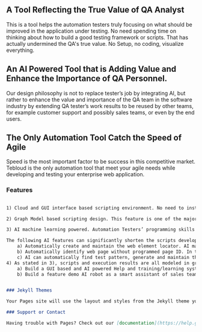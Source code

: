 ## A Tool Reflecting the True Value of QA Analyst  

This is a tool helps the automation testers truly focusing on what should be improved in the application under testing. No need spending time on thinking about how to build a good testing framework or scripts. That has actually undermined the QA's true value. No Setup, no coding, visualize everything.

## An AI Powered Tool that is Adding Value and Enhance the Importance of QA Personnel.  

Our design philosophy is not to replace tester’s job by integrating AI, but rather to enhance the value and importance of the QA team in the software industry by extending QA tester’s work results to be reused by other teams, for example customer support and possibly sales teams, or even by the end users.

## The Only Automation Tool Catch the Speed of Agile

Speed is the most important factor to be success in this competitive market. Tebloud is the only automation tool that meet your agile needs while developing and testing your enterprise web application.
  
### Features

```markdown

1) Cloud and GUI interface based scripting environment. No need to install any dedicated script developing tool kit on workstation before starting the first scripting task.

2) Graph Model based scripting design. This feature is one of the major improvement to overcome the shortcomings of the recording based scripts, which is difficult to re-program and maintain. 

3) AI machine learning powered. Automation Testers’ programming skills level are significantly lowered since AI in the cloud will automatically generate scripts with minimum input efforts from testers Testers are actually building test case models, instead of scripting or programming all the details. 

The following AI features can significantly shorten the scripts development and maintenance cycle in comparison to recording based scripts or pure programming based scripts.
	a) Automatically create and maintain the web element locator. AI machine learning make sure all the web element locators will work without testers intervention, in case that developer has changed the UI elements after test scripts created or during the execution.
	b) Automatically identify web page without programmed page ID. In traditional testing scripts, an ID (for example, unique page title, or  unique url) needed for this purpose. AI machine learning will automatically recognize it
	c) AI can automatically find test pattern, generate and maintain the needed testing data for data driven tests in the graphic models.
4) As stated in 3), scripts and execution results are all modeled in graphic data structure. Machine learning or separate applications can be developed easily on top of those data, which can be used for other business, for example, customer support or sales assistance.
	a) Build a GUI based and AI powered Help and training/learning system for customer support team or even for and users to understand use cases in the system.
 	b) Build a feature demo AI robot as a smart assistant of sales team.


### Jekyll Themes

Your Pages site will use the layout and styles from the Jekyll theme you have selected in your [repository settings](https://github.com/peidong-hu/bigtester-intro-site/settings). The name of this theme is saved in the Jekyll `_config.yml` configuration file.

### Support or Contact

Having trouble with Pages? Check out our [documentation](https://help.github.com/categories/github-pages-basics/) or [contact support](https://github.com/contact) and we’ll help you sort it out.
